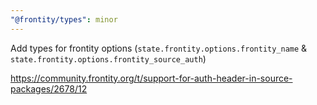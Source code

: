 ```yaml
---
"@frontity/types": minor
---
```


Add types for frontity options (`state.frontity.options.frontity_name` & `state.frontity.options.frontity_source_auth`)

https://community.frontity.org/t/support-for-auth-header-in-source-packages/2678/12
